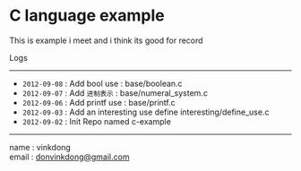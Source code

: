 # C language example

This is example i meet and i think its good for record

Logs

--- 

- `2012-09-08` : Add bool use : base/boolean.c
- `2012-09-07` : Add `进制表示` : base/numeral_system.c
- `2012-09-06` : Add printf use : base/printf.c
- `2012-09-03` : Add an interesting use define interesting/define_use.c
- `2012-09-02` : Init Repo named c-example


----------
name  : vinkdong  
email : donvinkdong@gmail.com
